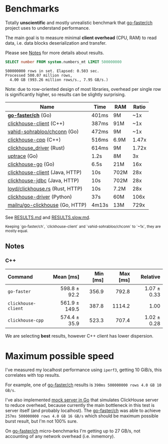 # Benchmarks

Totally **unscientific** and mostly unrealistic benchmark that
[go-faster/ch][faster] project uses to understand performance.

The main goal is to measure minimal **client overhead** (CPU, RAM) to read data,
i.e. data blocks deserialization and transfer.

Please see [Notes](#Notes) for more details about results.

```sql
SELECT number FROM system.numbers_mt LIMIT 500000000
```
```
500000000 rows in set. Elapsed: 0.503 sec.
Processed 500.07 million rows,
  4.00 GB (993.26 million rows/s., 7.95 GB/s.)
```

Note: due to row-oriented design of most libraries, overhead per single row
is significantly higher, so results can be slightly surprising.

| Name                                          | Time  | RAM  | Ratio |
|-----------------------------------------------|-------|------|-------|
| **[go-faster/ch][faster]** (Go)               | 401ms | 9M   | ~1x   |
| [clickhouse-client][client] (C++)             | 387ms | 91M  | ~1x   |
| [vahid-sohrabloo/chconn][vahid] (Go)          | 472ms | 9M   | ~1x   |
| [clickhouse-cpp][cpp] (C++)                   | 516ms | 6.9M | 1.47x |
| [clickhouse_driver][rs] (Rust)                | 614ms | 9M   | 1.72x |
| [uptrace][uptrace] (Go)                       | 1.2s  | 8M   | 3x    |
| [clickhouse-go][go] (Go)                      | 6.5s  | 21M  | 16x   |
| [clickhouse-client][java-client] (Java, HTTP) | 10s   | 702M | 28x   |
| [clickhouse-jdbc][jdbc] (Java, HTTP)          | 10s   | 702M | 28x   |
| [loyd/clickhouse.rs][rs-http] (Rust, HTTP)    | 10s   | 7.2M | 28x   |
| [clickhouse-driver][py] (Python)              | 37s   | 60M  | 106x  |
| [mailru/go-clickhouse][mail] (Go, HTTP)       | 4m13s | 13M  | 729x  |

[client]:  https://clickhouse.com/docs/en/interfaces/cli/ "Native command-line client (Official)"
[faster]:  https://github.com/go-faster/ch "go-faster/ch"
[rs]:      https://github.com/datafuse-extras/clickhouse_driver "datafuse-extras/clickhouse_driver"
[rs-http]: https://github.com/loyd/clickhouse.rs "A typed client for ClickHouse (HTTP)"
[cpp]:     https://github.com/ClickHouse/clickhouse-cpp "C++ client library for ClickHouse (Official)"
[vahid]:   https://github.com/vahid-sohrabloo/chconn "Low-level ClickHouse database driver for Golang"
[java-client]:    https://github.com/ClickHouse/clickhouse-jdbc/tree/develop/clickhouse-client "Java client for ClickHouse (Official)"
[jdbc]:    https://github.com/ClickHouse/clickhouse-jdbc/tree/develop/clickhouse-jdbc "JDBC driver for ClickHouse (Official)"
[py]:      https://github.com/mymarilyn/clickhouse-driver
[go]:      https://github.com/ClickHouse/clickhouse-go "Golang driver for ClickHouse (Official)"
[mail]:    https://github.com/mailru/go-clickhouse "Golang SQL database driver (HTTP, TSV format)"
[uptrace]: https://github.com/uptrace/go-clickhouse "ClickHouse client for Go 1.18+ (Uptrace)"

See [RESULTS.md](./RESULTS.md) and [RESULTS.slow.md](./RESULTS.slow.md).

<sub>
Keeping `go-faster/ch`, `clickhouse-client` and `vahid-sohrabloo/chconn` to `~1x`, they are mostly equal.
</sub>

## Notes

### C++

| Command                  |      Mean [ms] | Min [ms] | Max [ms] |    Relative |
|:-------------------------|---------------:|---------:|---------:|------------:|
| `go-faster`              |   598.8 ± 92.2 |    356.9 |    792.8 | 1.07 ± 0.33 |
| `clickhouse-client`      |  561.9 ± 149.5 |    387.8 |   1114.2 |        1.00 |
| `clickhouse-cpp`         |   574.4 ± 35.9 |    523.3 |    707.4 | 1.02 ± 0.28 |


We are selecting **best** results, however C++ client has lower dispersion.

# Maximum possible speed

I've measured my localhost performance using `iperf3`, getting 10 GiB/s,
this correlates with top results.

For example, one of [go-faster/ch][faster] results is `390ms 500000000 rows 4.0 GB 10 GB/s`.

I've also implemented [mock server in Go](https://github.com/go-faster/ch/blob/main/internal/cmd/ch-bench-server/main.go) that simulates ClickHouse server to reduce
overhead, because currently the main bottleneck in this test is server itself (and probably localhost).
The [go-faster/ch][faster]  was able
to achieve `257ms 500000000 rows 4.0 GB 16 GB/s` which should be maximum
possible burst result, but I'm not 100% sure.

On [go-faster/ch][faster] micro-benchmarks I'm getting up to 27 GB/s, not accounting of any
network overhead (i.e. inmemory).
